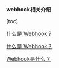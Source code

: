 **webhook相关介绍**

[toc]


[什么是 Webhook？](https://www.jianshu.com/p/9829986b4363)


[什么是 Webhook？](https://www.redhat.com/zh/topics/automation/what-is-a-webhook)

[Webhook是什么？](https://www.cnblogs.com/wqbin/p/13150805.html) 
